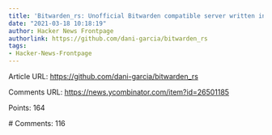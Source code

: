 ```yaml
---
title: 'Bitwarden_rs: Unofficial Bitwarden compatible server written in Rust'
date: "2021-03-18 10:18:19"
author: Hacker News Frontpage
authorlink: https://github.com/dani-garcia/bitwarden_rs
tags:
- Hacker-News-Frontpage
---
```


<p>Article URL: <a href="https://github.com/dani-garcia/bitwarden_rs">https://github.com/dani-garcia/bitwarden_rs</a></p>
<p>Comments URL: <a href="https://news.ycombinator.com/item?id=26501185">https://news.ycombinator.com/item?id=26501185</a></p>
<p>Points: 164</p>
<p># Comments: 116</p>
